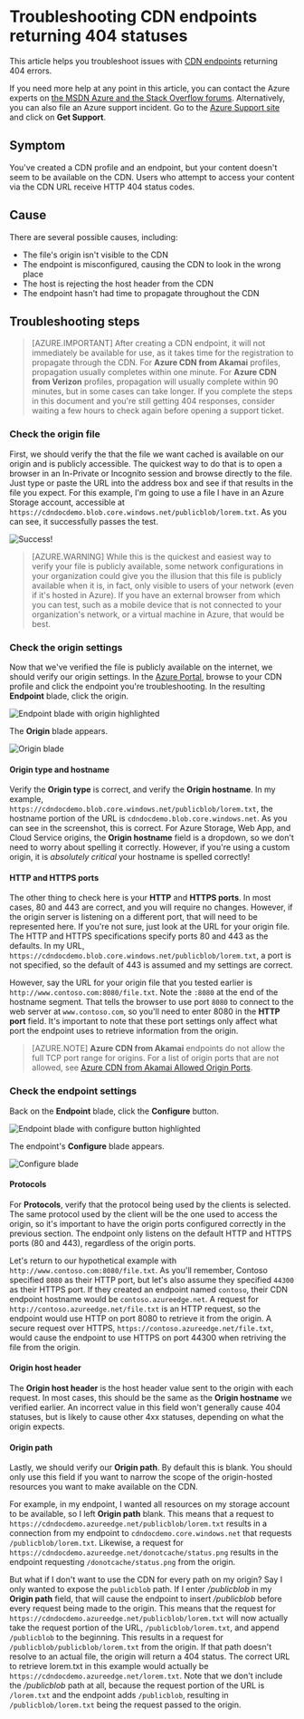 <properties
    pageTitle="Troubleshooting Azure CDN endpoints returning 404 status | Microsoft Azure"
    description="Troubleshoot 404 response codes with Azure CDN endpoints."
    services="cdn"
    documentationCenter=""
    authors="camsoper"
    manager="erikre"
    editor=""/>

<tags
    ms.service="cdn"
    ms.workload="tbd"
    ms.tgt_pltfrm="na"
    ms.devlang="na"
    ms.topic="article"
    ms.date="07/28/2016"
    ms.author="casoper"/>
    
# <a name="troubleshooting-cdn-endpoints-returning-404-statuses"></a>Troubleshooting CDN endpoints returning 404 statuses

This article helps you troubleshoot issues with [CDN endpoints](cdn-create-new-endpoint.md) returning 404 errors.

If you need more help at any point in this article, you can contact the Azure experts on [the MSDN Azure and the Stack Overflow forums](https://azure.microsoft.com/support/forums/). Alternatively, you can also file an Azure support incident. Go to the [Azure Support site](https://azure.microsoft.com/support/options/) and click on **Get Support**.

## <a name="symptom"></a>Symptom

You've created a CDN profile and an endpoint, but your content doesn't seem to be available on the CDN.  Users who attempt to access your content via the CDN URL receive HTTP 404 status codes. 

## <a name="cause"></a>Cause

There are several possible causes, including:

- The file's origin isn't visible to the CDN
- The endpoint is misconfigured, causing the CDN to look in the wrong place
- The host is rejecting the host header from the CDN
- The endpoint hasn't had time to propagate throughout the CDN

## <a name="troubleshooting-steps"></a>Troubleshooting steps

> [AZURE.IMPORTANT] After creating a CDN endpoint, it will not immediately be available for use, as it takes time for the registration to propagate through the CDN.  For <b>Azure CDN from Akamai</b> profiles, propagation usually completes within one minute.  For <b>Azure CDN from Verizon</b> profiles, propagation will usually complete within 90 minutes, but in some cases can take longer.  If you complete the steps in this document and you're still getting 404 responses, consider waiting a few hours to check again before opening a support ticket.

### <a name="check-the-origin-file"></a>Check the origin file

First, we should verify the that the file we want cached is available on our origin and is publicly accessible.  The quickest way to do that is to open a browser in an In-Private or Incognito session and browse directly to the file.  Just type or paste the URL into the address box and see if that results in the file you expect.  For this example, I'm going to use a file I have in an Azure Storage account, accessible at `https://cdndocdemo.blob.core.windows.net/publicblob/lorem.txt`.  As you can see, it successfully passes the test.

![Success!](./media/cdn-troubleshoot-endpoint/cdn-origin-file.png)

> [AZURE.WARNING] While this is the quickest and easiest way to verify your file is publicly available, some network configurations in your organization could give you the illusion that this file is publicly available when it is, in fact, only visible to users of your network (even if it's hosted in Azure).  If you have an external browser from which you can test, such as a mobile device that is not connected to your organization's network, or a virtual machine in Azure, that would be best.

### <a name="check-the-origin-settings"></a>Check the origin settings

Now that we've verified the file is publicly available on the internet, we should verify our origin settings.  In the [Azure Portal](https://portal.azure.com), browse to your CDN profile and click the endpoint you're troubleshooting.  In the resulting **Endpoint** blade, click the origin.  

![Endpoint blade with origin highlighted](./media/cdn-troubleshoot-endpoint/cdn-endpoint.png)

The **Origin** blade appears. 

![Origin blade](./media/cdn-troubleshoot-endpoint/cdn-origin-settings.png)

#### <a name="origin-type-and-hostname"></a>Origin type and hostname

Verify the **Origin type** is correct, and verify the **Origin hostname**.  In my example, `https://cdndocdemo.blob.core.windows.net/publicblob/lorem.txt`, the hostname portion of the URL is `cdndocdemo.blob.core.windows.net`.  As you can see in the screenshot, this is correct.  For Azure Storage, Web App, and Cloud Service origins, the **Origin hostname** field is a dropdown, so we don't need to worry about spelling it correctly.  However, if you're using a custom origin, it is *absolutely critical* your hostname is spelled correctly!

#### <a name="http-and-https-ports"></a>HTTP and HTTPS ports

The other thing to check here is your **HTTP** and **HTTPS ports**.  In most cases, 80 and 443 are correct, and you will require no changes.  However, if the origin server is listening on a different port, that will need to be represented here.  If you're not sure, just look at the URL for your origin file.  The HTTP and HTTPS specifications specify ports 80 and 443 as the defaults. In my URL, `https://cdndocdemo.blob.core.windows.net/publicblob/lorem.txt`, a port is not specified, so the default of 443 is assumed and my settings are correct.  

However, say the URL for your origin file that you tested earlier is `http://www.contoso.com:8080/file.txt`.  Note the `:8080` at the end of the hostname segment.  That tells the browser to use port `8080` to connect to the web server at `www.contoso.com`, so you'll need to enter 8080 in the **HTTP port** field.  It's important to note that these port settings only affect what port the endpoint uses to retrieve information from the origin.

> [AZURE.NOTE] **Azure CDN from Akamai** endpoints do not allow the full TCP port range for origins.  For a list of origin ports that are not allowed, see [Azure CDN from Akamai Allowed Origin Ports](https://msdn.microsoft.com/library/mt757337.aspx).  
  
### <a name="check-the-endpoint-settings"></a>Check the endpoint settings

Back on the **Endpoint** blade, click the **Configure** button.

![Endpoint blade with configure button highlighted](./media/cdn-troubleshoot-endpoint/cdn-endpoint-configure-button.png)

The endpoint's **Configure** blade appears.

![Configure blade](./media/cdn-troubleshoot-endpoint/cdn-configure.png)

#### <a name="protocols"></a>Protocols

For **Protocols**, verify that the protocol being used by the clients is selected.  The same protocol used by the client will be the one used to access the origin, so it's important to have the origin ports configured correctly in the previous section.  The endpoint only listens on the default HTTP and HTTPS ports (80 and 443), regardless of the origin ports.

Let's return to our hypothetical example with `http://www.contoso.com:8080/file.txt`.  As you'll remember, Contoso specified `8080` as their HTTP port, but let's also assume they specified `44300` as their HTTPS port.  If they created an endpoint named `contoso`, their CDN endpoint hostname would be `contoso.azureedge.net`.  A request for `http://contoso.azureedge.net/file.txt` is an HTTP request, so the endpoint would use HTTP on port 8080 to retrieve it from the origin.  A secure request over HTTPS, `https://contoso.azureedge.net/file.txt`, would cause the endpoint to use HTTPS on port 44300 when retriving the file from the origin.

#### <a name="origin-host-header"></a>Origin host header

The **Origin host header** is the host header value sent to the origin with each request.  In most cases, this should be the same as the **Origin hostname** we verified earlier.  An incorrect value in this field won't generally cause 404 statuses, but is likely to cause other 4xx statuses, depending on what the origin expects.

#### <a name="origin-path"></a>Origin path

Lastly, we should verify our **Origin path**.  By default this is blank.  You should only use this field if you want to narrow the scope of the origin-hosted resources you want to make available on the CDN.  

For example, in my endpoint, I wanted all resources on my storage account to be available, so I left **Origin path** blank.  This means that a request to `https://cdndocdemo.azureedge.net/publicblob/lorem.txt` results in a connection from my endpoint to `cdndocdemo.core.windows.net` that requests `/publicblob/lorem.txt`.  Likewise, a request for `https://cdndocdemo.azureedge.net/donotcache/status.png` results in the endpoint requesting `/donotcache/status.png` from the origin.

But what if I don't want to use the CDN for every path on my origin?  Say I only wanted to expose the `publicblob` path.  If I enter */publicblob* in my **Origin path** field, that will cause the endpoint to insert */publicblob* before every request being made to the origin.  This means that the request for `https://cdndocdemo.azureedge.net/publicblob/lorem.txt` will now actually take the request portion of the URL, `/publicblob/lorem.txt`, and append `/publicblob` to the beginning. This results in a request for `/publicblob/publicblob/lorem.txt` from the origin.  If that path doesn't resolve to an actual file, the origin will return a 404 status.  The correct URL to retrieve lorem.txt in this example would actually be `https://cdndocdemo.azureedge.net/lorem.txt`.  Note that we don't include the */publicblob* path at all, because the request portion of the URL is `/lorem.txt` and the endpoint adds `/publicblob`, resulting in `/publicblob/lorem.txt` being the request passed to the origin.
